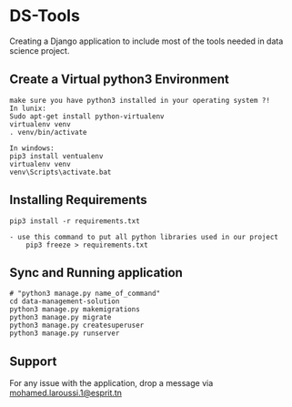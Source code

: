 # DS-Tools
Creating a Django application to include most of the tools needed in data science project. 

## Create a Virtual python3 Environment
```
make sure you have python3 installed in your operating system ?!
In lunix:
Sudo apt-get install python-virtualenv
virtualenv venv
. venv/bin/activate

In windows:
pip3 install ventualenv
virtualenv venv
venv\Scripts\activate.bat
```

## Installing Requirements
```
pip3 install -r requirements.txt

- use this command to put all python libraries used in our project
    pip3 freeze > requirements.txt
```

## Sync and Running application
```
# "python3 manage.py name_of_command"
cd data-management-solution
python3 manage.py makemigrations
python3 manage.py migrate
python3 manage.py createsuperuser
python3 manage.py runserver
```
## Support
For any issue with the application, drop a message via mohamed.laroussi.1@esprit.tn

